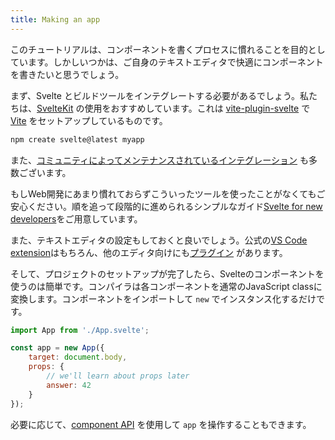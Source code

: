 ```yaml
---
title: Making an app
---
```


このチュートリアルは、コンポーネントを書くプロセスに慣れることを目的としています。しかしいつかは、ご自身のテキストエディタで快適にコンポーネントを書きたいと思うでしょう。

まず、Svelte とビルドツールをインテグレートする必要があるでしょう。私たちは、[SvelteKit](https://kit.svelte.jp) の使用をおすすめしています。これは [vite-plugin-svelte](https://github.com/sveltejs/vite-plugin-svelte/) で [Vite](https://vitejs.dev/) をセットアップしているものです。 

```bash
npm create svelte@latest myapp
```

また、[コミュニティによってメンテナンスされているインテグレーション](https://sveltesociety.dev/packages?category=bundler-plugins) も多数ございます。

もしWeb開発にあまり慣れておらずこういったツールを使ったことがなくてもご安心ください。順を追って段階的に進められるシンプルなガイド[Svelte for new developers](/blog/svelte-for-new-developers)をご用意しています。

また、テキストエディタの設定もしておくと良いでしょう。公式の[VS Code extension](https://marketplace.visualstudio.com/items?itemName=svelte.svelte-vscode)はもちろん、他のエディタ向けにも[プラグイン](https://sveltesociety.dev/resources#editor-support) があります。

<!--
NOTE: Removed until we have better place for setting-up-your-editor guide. See https://github.com/sveltejs/svelte/pull/7310#issuecomment-1049923609
If your editor does not have a Svelte plugin then you can follow [this guide](/blog/setting-up-your-editor) to configure your text editor to treat `.svelte` files the same as `.html` for the sake of syntax highlighting. -->

そして、プロジェクトのセットアップが完了したら、Svelteのコンポーネントを使うのは簡単です。コンパイラは各コンポーネントを通常のJavaScript classに変換します。コンポーネントをインポートして `new` でインスタンス化するだけです。

```js
import App from './App.svelte';

const app = new App({
	target: document.body,
	props: {
		// we'll learn about props later
		answer: 42
	}
});
```

必要に応じて、[component API](/docs/client-side-component-api) を使用して `app` を操作することもできます。
